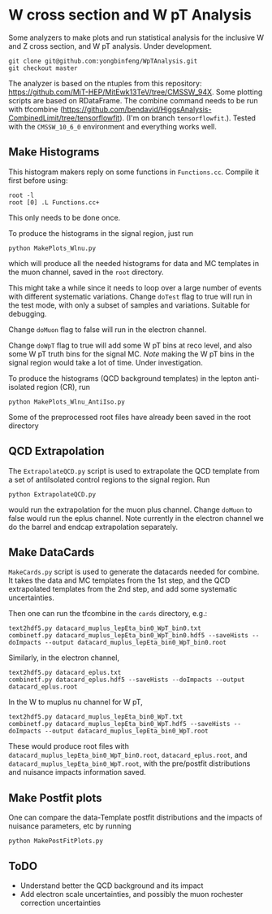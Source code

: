# W cross section and W pT Analysis

Some analyzers to make plots and run statistical analysis for the inclusive W and Z cross section, and W pT analysis. Under development.

```
git clone git@github.com:yongbinfeng/WpTAnalysis.git
git checkout master
```

The analyzer is based on the ntuples from this repository: https://github.com/MiT-HEP/MitEwk13TeV/tree/CMSSW_94X. Some plotting scripts are based on RDataFrame. The combine command needs to be run with tfcombine (https://github.com/bendavid/HiggsAnalysis-CombinedLimit/tree/tensorflowfit). (I'm on branch `tensorflowfit`.). Tested with the `CMSSW_10_6_0` environment and everything works well.


## Make Histograms
This histogram makers reply on some functions in `Functions.cc`. Compile it first before using:
```
root -l
root [0] .L Functions.cc+
```
This only needs to be done once.

To produce the histograms in the signal region, just run
```
python MakePlots_Wlnu.py
```
which will produce all the needed histograms for data and MC templates in the muon channel, saved in the `root` directory. 

This might take a while since it needs to loop over a large number of events with different systematic variations. Change `doTest` flag to true will run in the test mode, with only a subset of samples and variations. Suitable for debugging.

Change `doMuon` flag to false will run in the electron channel. 

Change `doWpT` flag to true will add some W pT bins at reco level, and also some W pT truth bins for the signal MC. *Note* making the W pT bins in the signal region would take a lot of time. Under investigation.

To produce the histograms (QCD background templates) in the lepton anti-isolated region (CR), run
```
python MakePlots_Wlnu_AntiIso.py
```
Some of the preprocessed root files have already been saved in the root directory


## QCD Extrapolation
The `ExtrapolateQCD.py` script is used to extrapolate the QCD template from a set of antiIsolated control regions to the signal region. Run 
```
python ExtrapolateQCD.py
```
would run the extrapolation for the muon plus channel. Change `doMuon` to false would run the eplus channel. Note currently in the electron channel we do the barrel and endcap extrapolation separately.

## Make DataCards
`MakeCards.py` script is used to generate the datacards needed for combine. It takes the data and MC templates from the 1st step, and the QCD extrapolated templates from the 2nd step, and add some systematic uncertainties. 

Then one can run the tfcombine in the `cards` directory, e.g.:
```
text2hdf5.py datacard_muplus_lepEta_bin0_WpT_bin0.txt
combinetf.py datacard_muplus_lepEta_bin0_WpT_bin0.hdf5 --saveHists --doImpacts --output datacard_muplus_lepEta_bin0_WpT_bin0.root
```

Similarly, in the electron channel,
```
text2hdf5.py datacard_eplus.txt 
combinetf.py datacard_eplus.hdf5 --saveHists --doImpacts --output datacard_eplus.root
```

In the W to muplus nu channel for W pT,
```
text2hdf5.py datacard_muplus_lepEta_bin0_WpT.txt
combinetf.py datacard_muplus_lepEta_bin0_WpT.hdf5 --saveHists --doImpacts --output datacard_muplus_lepEta_bin0_WpT.root
```

These would produce root files with `datacard_muplus_lepEta_bin0_WpT_bin0.root`, `datacard_eplus.root`, and `datacard_muplus_lepEta_bin0_WpT.root`, with the pre/postfit distributions and nuisance impacts information saved.

## Make Postfit plots
One can compare the data-Template postfit distributions and the impacts of nuisance parameters, etc by running
```
python MakePostFitPlots.py
```

## ToDO
- Understand better the QCD background and its impact
- Add electron scale uncertainties, and possibly the muon rochester correction uncertainties
